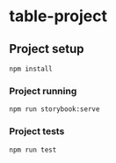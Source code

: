 # table-project

## Project setup
```
npm install
```

### Project running
```
npm run storybook:serve
```

### Project tests
```
npm run test
```
